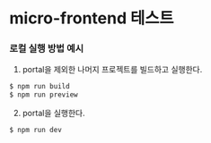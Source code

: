 # micro-frontend 테스트
### 로컬 실행 방법 예시
1. portal을 제외한 나머지 프로젝트를 빌드하고 실행한다.
```sh
$ npm run build
$ npm run preview
```
2. portal을 실행한다.
```sh
$ npm run dev
```
